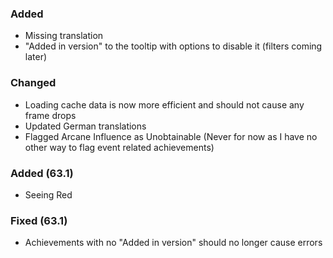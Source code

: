 ### Added
- Missing translation
- "Added in version" to the tooltip with options to disable it (filters coming later)

### Changed
- Loading cache data is now more efficient and should not cause any frame drops
- Updated German translations
- Flagged Arcane Influence as Unobtainable (Never for now as I have no other way to flag event related achievements)

### Added (63.1)
- Seeing Red

### Fixed (63.1)
- Achievements with no "Added in version" should no longer cause errors